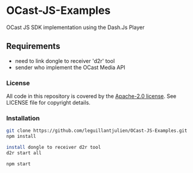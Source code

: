 # OCast-JS-Examples
OCast JS SDK implementation using the Dash.Js Player
## Requirements
-   need to link dongle to receiver 'd2r' tool
-   sender who implement the OCast Media API

### License
All code in this repository is covered by the [Apache-2.0 license](http://www.apache.org/licenses/LICENSE-2.0). See LICENSE file for copyright details.

### Installation
```bash
git clone https://github.com/leguillantjulien/OCast-JS-Examples.git
npm install

install dongle to receiver d2r tool
d2r start all

npm start
```
